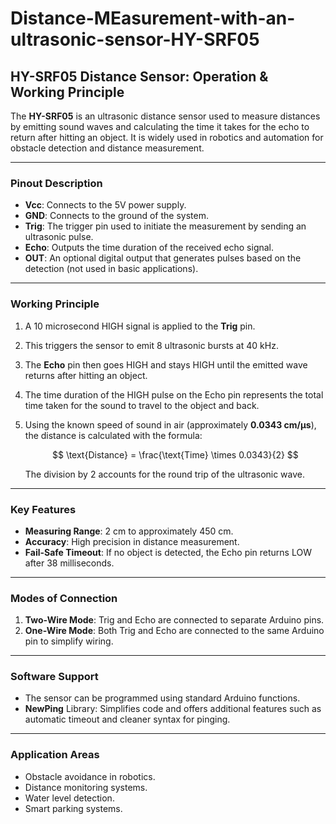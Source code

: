 # Distance-MEasurement-with-an-ultrasonic-sensor-HY-SRF05

## **HY-SRF05 Distance Sensor: Operation & Working Principle**

The **HY-SRF05** is an ultrasonic distance sensor used to measure distances by emitting sound waves and calculating the time it takes for the echo to return after hitting an object. It is widely used in robotics and automation for obstacle detection and distance measurement.

---

### **Pinout Description**

* **Vcc**: Connects to the 5V power supply.
* **GND**: Connects to the ground of the system.
* **Trig**: The trigger pin used to initiate the measurement by sending an ultrasonic pulse.
* **Echo**: Outputs the time duration of the received echo signal.
* **OUT**: An optional digital output that generates pulses based on the detection (not used in basic applications).

---

### **Working Principle**

1. A 10 microsecond HIGH signal is applied to the **Trig** pin.
2. This triggers the sensor to emit 8 ultrasonic bursts at 40 kHz.
3. The **Echo** pin then goes HIGH and stays HIGH until the emitted wave returns after hitting an object.
4. The time duration of the HIGH pulse on the Echo pin represents the total time taken for the sound to travel to the object and back.
5. Using the known speed of sound in air (approximately **0.0343 cm/µs**), the distance is calculated with the formula:

   $$
   \text{Distance} = \frac{\text{Time} \times 0.0343}{2}
   $$

   The division by 2 accounts for the round trip of the ultrasonic wave.

---

### **Key Features**

* **Measuring Range**: 2 cm to approximately 450 cm.
* **Accuracy**: High precision in distance measurement.
* **Fail-Safe Timeout**: If no object is detected, the Echo pin returns LOW after 38 milliseconds.

---

### **Modes of Connection**

1. **Two-Wire Mode**: Trig and Echo are connected to separate Arduino pins.
2. **One-Wire Mode**: Both Trig and Echo are connected to the same Arduino pin to simplify wiring.

---

### **Software Support**

* The sensor can be programmed using standard Arduino functions.
* **NewPing** Library: Simplifies code and offers additional features such as automatic timeout and cleaner syntax for pinging.

---

### **Application Areas**

* Obstacle avoidance in robotics.
* Distance monitoring systems.
* Water level detection.
* Smart parking systems.

